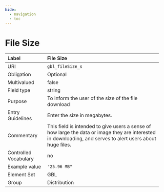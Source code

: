 ```yaml
---
hide:
  - navigation
  - toc
---
```


# File Size

| Label                 | File Size |
|:----------------------|:----------|
| URI                   | `gbl_fileSize_s` |
| Obligation            | Optional |
| Multivalued           | false |
| Field type            | string |
| Purpose               | To inform the user of the size of the file download |
| Entry Guidelines      | Enter the size in megabytes. |
| Commentary            | This field is intended to give users a sense of how large the data or image they are interested in downloading, and serves to alert users about huge files. |
| Controlled Vocabulary | no |
| Example value         | `"25.96 MB"` |
| Element Set           | GBL |
| Group                 | Distribution |
